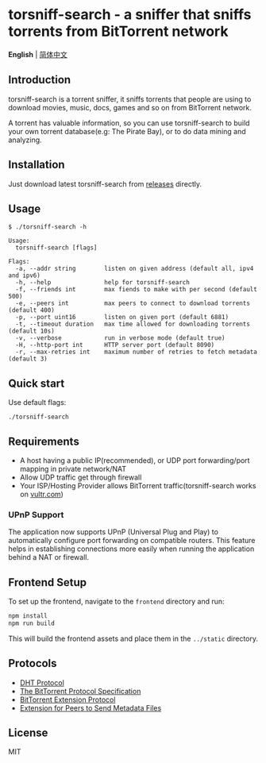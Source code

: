 torsniff-search - a sniffer that sniffs torrents from BitTorrent network
======================================


**English** | [简体中文](./README-zh.md)

## Introduction
torsniff-search is a torrent sniffer, it sniffs torrents that people are using to download movies, music, docs, games and so on from BitTorrent network.

A torrent has valuable information, so you can use torsniff-search to build your own torrent database(e.g: The Pirate Bay), or to do data mining and analyzing.


## Installation

Just download latest torsniff-search from [releases](https://github.com/fanpei91/torsniff-search/releases) directly. 

## Usage

```
$ ./torsniff-search -h

Usage:
  torsniff-search [flags]

Flags:
  -a, --addr string        listen on given address (default all, ipv4 and ipv6)
  -h, --help               help for torsniff-search
  -f, --friends int        max fiends to make with per second (default 500)
  -e, --peers int          max peers to connect to download torrents (default 400)
  -p, --port uint16        listen on given port (default 6881)
  -t, --timeout duration   max time allowed for downloading torrents (default 10s)
  -v, --verbose            run in verbose mode (default true)
  -H, --http-port int      HTTP server port (default 8090)
  -r, --max-retries int    maximum number of retries to fetch metadata (default 3)
```

## Quick start
Use default flags:

`./torsniff-search`

## Requirements

* A host having a public IP(recommended), or UDP port forwarding/port mapping in private network/NAT
* Allow UDP traffic get through firewall
* Your ISP/Hosting Provider allows BitTorrent traffic(torsniff-search works on [vultr.com](https://www.vultr.com/?ref=7172229))

### UPnP Support

The application now supports UPnP (Universal Plug and Play) to automatically configure port forwarding on compatible routers. This feature helps in establishing connections more easily when running the application behind a NAT or firewall.

## Frontend Setup

To set up the frontend, navigate to the `frontend` directory and run:

```bash
npm install
npm run build
```

This will build the frontend assets and place them in the `../static` directory.

## Protocols
- [DHT Protocol](http://www.bittorrent.org/beps/bep_0005.html)
- [The BitTorrent Protocol Specification](http://www.bittorrent.org/beps/bep_0003.html)
- [BitTorrent  Extension Protocol](http://www.bittorrent.org/beps/bep_0010.html)
- [Extension for Peers to Send Metadata Files](http://www.bittorrent.org/beps/bep_0009.html)

## License
MIT
